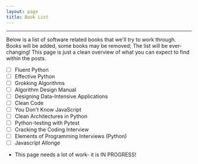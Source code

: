 ```yaml
---
layout: page
title: Book List
---
```

<hr>
Below is a list of software related books that we'll try to work through. Books will be added, some books may be removed; The list will be ever-changing! This page is just a clean overview of what you can expect to find within the posts.

- [ ] Fluent Python
- [ ] Effective Python
- [ ] Grokking Algorithms
- [ ] Algorithm Design Manual
- [ ] Designing Data-Intensive Applications
- [ ] Clean Code
- [ ] You Don't Know JavaScript
- [ ] Clean Architectures in Python
- [ ] Python-testing with Pytest
- [ ] Cracking the Coding Interview
- [ ] Elements of Programming Interviews (Python)
- [ ] Javascript Allonge

* This page needs a lot of work- it is IN PROGRESS!